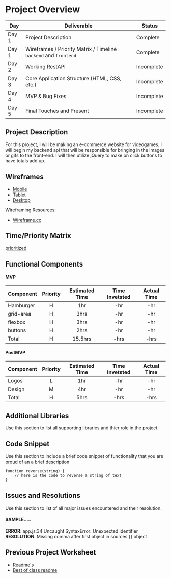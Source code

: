 # Project Overview

|  Day | Deliverable | Status
|---|---| ---|
|Day 1| Project Description | Complete
|Day 1| Wireframes / Priority Matrix / Timeline `backend` and `frontend`| Complete
|Day 2| Working RestAPI | Incomplete
|Day 3| Core Application Structure (HTML, CSS, etc.) | Incomplete
|Day 4| MVP & Bug Fixes | Incomplete
|Day 5| Final Touches and Present | Incomplete

## Project Description

For this project, I will be making an e-commerce website for videogames. I will begin my backend api that will be responsible for bringing in the images or gifs to the front-end. I will then utilize jQuery to make on click buttons to have totals add up. 

## Wireframes

- [Mobile](https://res.cloudinary.com/stephaniev/image/upload/v1596156379/p2-mobile_responsive_framework_llfqke.png)
- [Tablet](https://res.cloudinary.com/stephaniev/image/upload/v1596156364/p2-_tablet_responsive_framework_gbavjt.png)
- [Desktop](https://res.cloudinary.com/stephaniev/image/upload/v1596211336/Screen_Shot_2020-07-31_at_12.01.05_PM_w5ijb2.png)

Wireframing Resources:

- [Wireframe.cc](https://wireframe.cc/)


## Time/Priority Matrix 

 [prioritized](https://res.cloudinary.com/stephaniev/image/upload/v1596220903/FRONTEND_-_TIME_PRIORITY_MATRIX_rdsema.png) 

## Functional Components

#### MVP
| Component | Priority | Estimated Time | Time Invetsted | Actual Time |
| --- | :---: |  :---: | :---: | :---: |
| Hamburger | H | 1hr | -hr | -hr|
| grid-area | H | 3hrs | -hr | -hr|
| flexbox | H | 3hrs | -hr | -hr|
| buttons | H | 2hrs| -hr | -hr |
| Total | H | 15.5hrs| -hrs | -hrs |

#### PostMVP
| Component | Priority | Estimated Time | Time Invetsted | Actual Time |
| --- | :---: |  :---: | :---: | :---: |
| Logos | L | 1hr | -hr | -hr|
| Design | M | 4hr | -hr | -hr|
| Total | H | 5hrs| -hrs | -hrs |

## Additional Libraries
 Use this section to list all supporting libraries and thier role in the project. 

## Code Snippet

Use this section to include a brief code snippet of functionality that you are proud of an a brief description  

```
function reverse(string) {
	// here is the code to reverse a string of text
}
```

## Issues and Resolutions
 Use this section to list of all major issues encountered and their resolution.

#### SAMPLE.....
**ERROR**: app.js:34 Uncaught SyntaxError: Unexpected identifier                                
**RESOLUTION**: Missing comma after first object in sources {} object

## Previous Project Worksheet
 - [Readme's](https://github.com/jkeohan/fewd-class-repo/tree/master/final-project-worksheet/project-worksheet-examples)
 - [Best of class readme](https://github.com/jkeohan/fewd-class-repo/blob/master/final-project-worksheet/project-worksheet-examples/portfolio-gracie.md)
